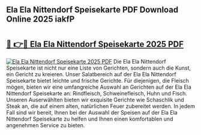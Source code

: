 ## Ela Ela Nittendorf Speisekarte PDF Download Online 2025 iakfP

# <h2><a href="http://gcbka3.nevu.top/?p=Ela+Ela+Nittendorf+Speisekarte">🔗 👉🔴 Ela Ela Nittendorf Speisekarte 2025 PDF</a></h2>

[![Ela Ela Nittendorf Speisekarte 2025 PDF](https://i.imgur.com/dBaPXMq.png)](http://gcbka3.nevu.top/?p=Ela+Ela+Nittendorf+Speisekarte)
Die Ela Ela Nittendorf Speisekarte ist nicht nur eine Liste von Gerichten, sondern auch die Kunst, ein Gericht zu kreieren. Unser Salatbereich auf der Ela Ela Nittendorf Speisekarte bietet leichte und frische Gerichte. Für diejenigen, die Fleisch mögen, bieten wir eine umfangreiche Auswahl an Gerichten auf der Ela Ela Nittendorf Speisekarte an: Rindfleisch, Schweinefleisch, Huhn und Fisch. Unseren Auserwählten bieten wir exquisite Gerichte wie Schaschlik und Steak an, die auf einem alten, natürlichen Feuer zubereitet werden. In jedem Fall sind wir bereit, Ihnen bei der Auswahl der Speisen auf der Ela Ela Nittendorf Speisekarte zu helfen und Ihnen einen komfortablen und angenehmen Service zu bieten.
